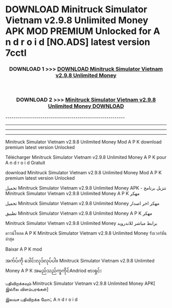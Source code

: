 # DOWNLOAD Minitruck Simulator Vietnam v2.9.8 Unlimited Money  APK MOD PREMIUM Unlocked for A n d r o i d [NO.ADS] latest version 7cctl 



<div align="center">

<h3>DOWNLOAD 1 >>> <a href="https://getmod2.web.app/?judul=Minitruck Simulator Vietnam v2.9.8 Unlimited Money ">DOWNLOAD Minitruck Simulator Vietnam v2.9.8 Unlimited Money </a></h3><br>

<h3>DOWNLOAD 2 >>> <a href="https://getmod2.web.app/?judul=Minitruck Simulator Vietnam v2.9.8 Unlimited Money ">Minitruck Simulator Vietnam v2.9.8 Unlimited Money  DOWNLOAD </a></h3>

</div>
----------------------------------------------------------

----------------------------------------------------------

----------------------------------------------------------

----------------------------------------------------------

Minitruck Simulator Vietnam v2.9.8 Unlimited Money  Mod A P K download premium latest version Unlocked

Télécharger Minitruck Simulator Vietnam v2.9.8 Unlimited Money  A P K pour A n d r o i d Gratuit

download Minitruck Simulator Vietnam v2.9.8 Unlimited Money  Mod A P K premium latest version Unlocked

تحميل Minitruck Simulator Vietnam v2.9.8 Unlimited Money  APK - تنزيل برنامج Minitruck Simulator Vietnam v2.9.8 Unlimited Money  A P K مهكر

تحميل Minitruck Simulator Vietnam v2.9.8 Unlimited Money  مهكر اخر اصدار

تطبيق Minitruck Simulator Vietnam v2.9.8 Unlimited Money  A P K مهكر

Minitruck Simulator Vietnam v2.9.8 Unlimited Money  برابط مباشر للاندرويد

ดาวน์โหลด A P K Minitruck Simulator Vietnam v2.9.8 Unlimited Money  รับเวอร์ชันล่าสุด

Baixar A P K mod

အက်ပ်ကို ဒေါင်းလုဒ်လုပ်ပါ။ Minitruck Simulator Vietnam v2.9.8 Unlimited Money  A P K အမည်သည်ကူကိုင်Andriod ဗားရှင်း

பதிவிறக்கவும் Minitruck Simulator Vietnam v2.9.8 Unlimited Money  APK[ இல்லை விளம்பரங்கள்] 
 
இலவச பதிவிறக்க மோட் A n d r o i d



